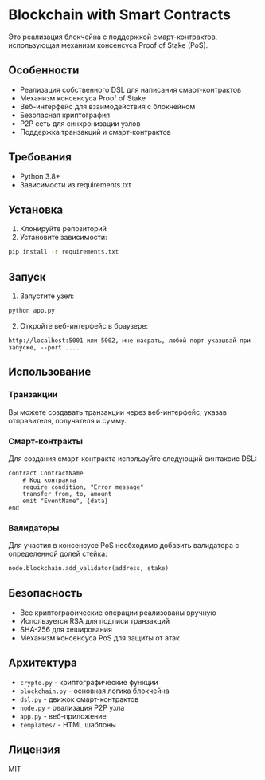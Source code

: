 # Blockchain with Smart Contracts

Это реализация блокчейна с поддержкой смарт-контрактов, использующая механизм консенсуса Proof of Stake (PoS).

## Особенности

- Реализация собственного DSL для написания смарт-контрактов
- Механизм консенсуса Proof of Stake
- Веб-интерфейс для взаимодействия с блокчейном
- Безопасная криптография
- P2P сеть для синхронизации узлов
- Поддержка транзакций и смарт-контрактов

## Требования

- Python 3.8+
- Зависимости из requirements.txt

## Установка

1. Клонируйте репозиторий
2. Установите зависимости:
```bash
pip install -r requirements.txt
```

## Запуск

1. Запустите узел:
```bash
python app.py
```

2. Откройте веб-интерфейс в браузере:
```
http://localhost:5001 или 5002, мне насрать, любой порт указывай при запуске, --port ....
```

## Использование

### Транзакции

Вы можете создавать транзакции через веб-интерфейс, указав отправителя, получателя и сумму.

### Смарт-контракты

Для создания смарт-контракта используйте следующий синтаксис DSL:

```
contract ContractName
    # Код контракта
    require condition, "Error message"
    transfer from, to, amount
    emit "EventName", {data}
end
```

### Валидаторы

Для участия в консенсусе PoS необходимо добавить валидатора с определенной долей стейка:

```python
node.blockchain.add_validator(address, stake)
```

## Безопасность

- Все криптографические операции реализованы вручную
- Используется RSA для подписи транзакций
- SHA-256 для хеширования
- Механизм консенсуса PoS для защиты от атак

## Архитектура

- `crypto.py` - криптографические функции
- `blockchain.py` - основная логика блокчейна
- `dsl.py` - движок смарт-контрактов
- `node.py` - реализация P2P узла
- `app.py` - веб-приложение
- `templates/` - HTML шаблоны

## Лицензия

MIT 
